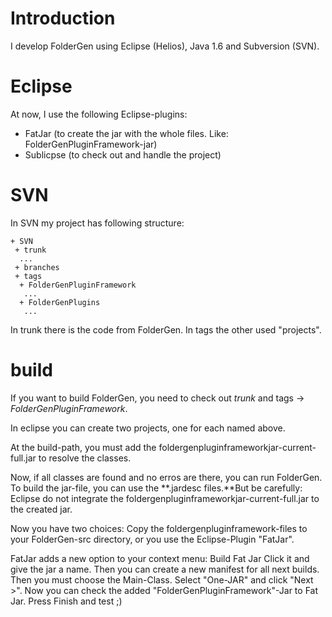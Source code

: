 # Introduction #

I develop FolderGen using Eclipse (Helios), Java 1.6 and Subversion (SVN).

# Eclipse #
At now, I use the following Eclipse-plugins:
+ FatJar (to create the jar with the whole files. Like: FolderGenPluginFramework-jar)
+ Sublicpse (to check out and handle the project)


# SVN #
In SVN my project has following structure:
```
+ SVN
 + trunk
  ...
 + branches
 + tags
  + FolderGenPluginFramework
   ...
  + FolderGenPlugins
   ...
```
In trunk there is the code from FolderGen. In tags the other used "projects".

# build #
If you want to build FolderGen, you need to check out _trunk_ and tags -> _FolderGenPluginFramework_.

In eclipse you can create two projects, one for each named above.

At the build-path, you must add the foldergenpluginframeworkjar-current-full.jar to resolve the classes.

Now, if all classes are found and no erros are there, you can run FolderGen. To build the jar-file, you can use the **.jardesc files.**But be carefully: Eclipse do not integrate the foldergenpluginframeworkjar-current-full.jar to the created jar.

Now you have two choices: Copy the foldergenpluginframework-files to your FolderGen-src directory, or you use the Eclipse-Plugin "FatJar".

FatJar adds a new option to your context menu: Build Fat Jar
Click it and give the jar a name. Then you can create a new manifest for all next builds. Then you must choose the Main-Class. Select "One-JAR" and click "Next >".
Now you can check the added "FolderGenPluginFramework"-Jar to Fat Jar. Press Finish and test ;)